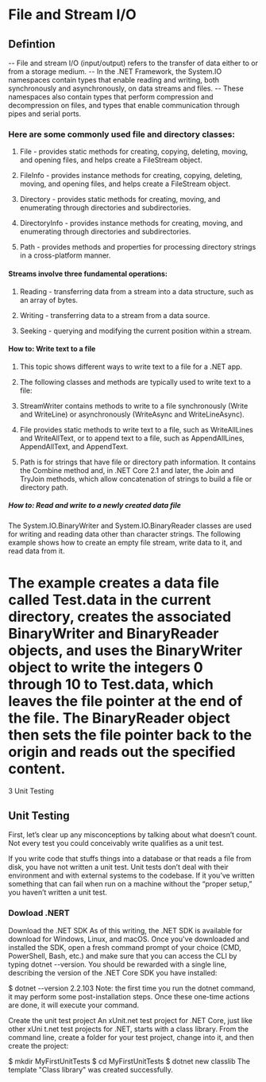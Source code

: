 # File and Stream I/O

## Defintion
-- File and stream I/O (input/output) refers to the transfer of data either to or from a storage medium.
-- In the .NET Framework, the System.IO namespaces contain types that enable reading and writing, both synchronously and asynchronously, on data streams and files.
-- These namespaces also contain types that perform compression and decompression on files, and types that enable communication through pipes and serial ports.

### Here are some commonly used file and directory classes:

 1. File - provides static methods for creating, copying, deleting, moving, and opening files, and helps create a FileStream object.

 1. FileInfo - provides instance methods for creating, copying, deleting, moving, and opening files, and helps create a FileStream object.

 1. Directory - provides static methods for creating, moving, and enumerating through directories and subdirectories.

 1. DirectoryInfo - provides instance methods for creating, moving, and enumerating through directories and subdirectories.

 1. Path - provides methods and properties for processing directory strings in a cross-platform manner.

#### Streams involve three fundamental operations:

1. Reading - transferring data from a stream into a data structure, such as an array of bytes.

1. Writing - transferring data to a stream from a data source.

1. Seeking - querying and modifying the current position within a stream.

#### How to: Write text to a file

1. This topic shows different ways to write text to a file for a .NET app.

1. The following classes and methods are typically used to write text to a file:

1. StreamWriter contains methods to write to a file synchronously (Write and WriteLine) or asynchronously (WriteAsync and WriteLineAsync).

1. File provides static methods to write text to a file, such as WriteAllLines and WriteAllText, or to append text to a file, such as AppendAllLines, AppendAllText, and AppendText.

1. Path is for strings that have file or directory path information. It contains the Combine method and, in .NET Core 2.1 and later, the Join and TryJoin methods, which allow concatenation of strings to build a file or directory path.

##### How to: Read and write to a newly created data file

The System.IO.BinaryWriter and System.IO.BinaryReader classes are used for writing and reading data other than character strings. The following example shows how to create an empty file stream, write data to it, and read data from it.

The example creates a data file called Test.data in the current directory, creates the associated BinaryWriter and BinaryReader objects, and uses the BinaryWriter object to write the integers 0 through 10 to Test.data, which leaves the file pointer at the end of the file. The BinaryReader object then sets the file pointer back to the origin and reads out the specified content.
=======
3 Unit Testing

## Unit Testing
First, let’s clear up any misconceptions by talking about what doesn’t count.  Not every test you could conceivably write qualifies as a unit test.

If you write code that stuffs things into a database or that reads a file from disk, you have not written a unit test.  Unit tests don’t deal with their environment and with external systems to the codebase.  If it you’ve written something that can fail when run on a machine without the “proper setup,” you haven’t written a unit test.

### Dowload .NERT
Download the .NET SDK
As of this writing, the .NET SDK is available for download for Windows, Linux, and macOS. Once you've downloaded and installed the SDK, open a fresh command prompt of your choice (CMD, PowerShell, Bash, etc.) and make sure that you can access the CLI by typing dotnet --version. You should be rewarded with a single line, describing the version of the .NET Core SDK you have installed:

$ dotnet --version
2.2.103
Note: the first time you run the dotnet command, it may perform some post-installation steps. Once these one-time actions are done, it will execute your command.

Create the unit test project
An xUnit.net test project for .NET Core, just like other xUni
t.net test projects for .NET, starts with a class library. From the command line, create a folder for your test project, change into it, and then create the project:

$ mkdir MyFirstUnitTests
$ cd MyFirstUnitTests
$ dotnet new classlib
The template "Class library" was created successfully.
